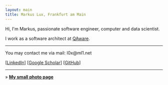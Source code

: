 ```yaml
---
layout: main
title: Markus Lux, Frankfurt am Main
---
```

Hi, I'm Markus, passionate software engineer, computer and data scientist.

I work as a software architect at [QAware](https://www.qaware.de).

<hr/>

You may contact me via mail: l<span style="display: none">AS=)§("</span><span style="display:
none">dz8(-lq</span>0<span style="display: none">%$Wao</span>x@ml<span style="display:
none">=AD"!fa</span>1.net

[[LinkedIn](https://www.linkedin.com/in/markus-lux-a88058107/)]   [[Google Scholar](https://scholar.google.de/citations?user=qUFFeisAAAAJ)]   [[GitHub](https://github.com/mlux86)]

<hr/>

&raquo; [**My small photo page**](/photos)
